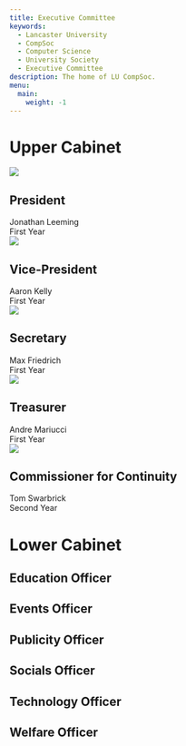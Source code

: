 ```yaml
---
title: Executive Committee
keywords:
  - Lancaster University
  - CompSoc
  - Computer Science
  - University Society
  - Executive Committee
description: The home of LU CompSoc.
menu:
  main:
    weight: -1
---
```


# Upper Cabinet


<div class='profile-group'>

<div class='profile'>

<img src="/img/jonathan.jpg" href="" />
<div class='info'>

## President

<div class='name'>Jonathan Leeming</div>
<div class='year'>First Year</div>
</div>
</div>


<div class='profile'>
<img src="/img/jonathan.jpg" href="" />
<div class='info'>

## Vice-President

<div class='name'>Aaron Kelly</div>
<div class='year'>First Year</div>
</div>
</div>


<div class='profile'>
<img src="/img/jonathan.jpg" href="" />
<div class='info'>

## Secretary

<div class='name'>Max Friedrich</div>
<div class='year'>First Year</div>
</div>
</div>


<div class='profile'>
<img src="/img/jonathan.jpg" href="" />
<div class='info'>

## Treasurer

<div class='name'>Andre Mariucci</div>
<div class='year'>First Year</div>
</div>
</div>


<div class='profile'>
<img src="/img/jonathan.jpg" href="" />
<div class='info'>

## Commissioner for Continuity

<div class='name'>Tom Swarbrick</div>
<div class='year'>Second Year</div>
</div>
</div>


</div>


# Lower Cabinet

## Education Officer


## Events Officer


## Publicity Officer


## Socials Officer


## Technology Officer


## Welfare Officer

